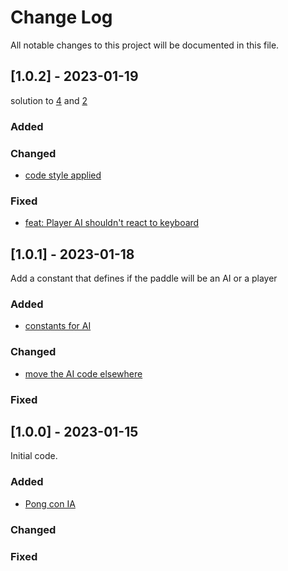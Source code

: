 # Change Log
All notable changes to this project will be documented in this file.

## [1.0.2] - 2023-01-19

solution to [4](https://github.com/juanmpy05/curso-video-juegos/issues/4) and [2](https://github.com/juanmpy05/curso-video-juegos/issues/2) 

### Added
  
### Changed
 
- [code style applied](https://github.com/juanmpy05/curso-video-juegos/commit/2455f773f7b5ca3495380741988a55ccd1b493fa)
 
### Fixed

- [feat: Player AI shouldn't react to keyboard](https://github.com/juanmpy05/curso-video-juegos/commit/15f5221489cb154caddbfdae7435bf0eeb1d3b75)

## [1.0.1] - 2023-01-18

Add a constant that defines if the paddle will be an AI or a player

### Added

- [constants for AI](https://github.com/juanmpy05/curso-video-juegos/commit/3b7f9ce29f2ad246c2f105acaa782cef80877ef5)

### Changed

- [move the AI code elsewhere](https://github.com/juanmpy05/curso-video-juegos/commit/7e34cdba4f0d51e8f10cbbcb3ff6bf32ec5ecb92)

### Fixed

## [1.0.0] - 2023-01-15

Initial code.

### Added
- [Pong con IA](https://github.com/juanmpy05/curso-video-juegos/commit/a33e6c251f51c96f29d475015c31859b6b71c152) 

### Changed
 
### Fixed

